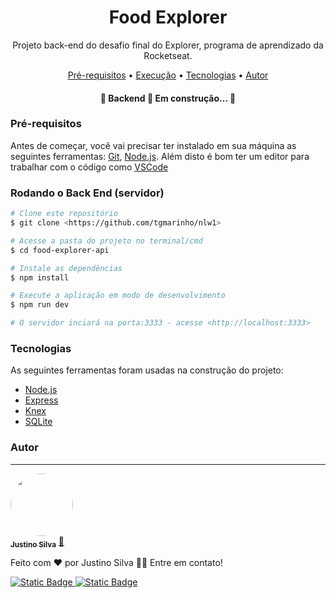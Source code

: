 <h1 align="center">Food Explorer</h1>

<p align="center">Projeto back-end do desafio final do Explorer, programa de aprendizado da Rocketseat.</p>

<p align="center">
 <a href="#Pré-requisitos">Pré-requisitos</a> •
 <a href="#rodando">Execução</a> • 
 <a href="#tecnologias">Tecnologias</a> • 
 <a href="#autor">Autor</a>
</p>

<h4 align="center"> 
	🚧  Backend 🚀 Em construção...  🚧
</h4>

### Pré-requisitos

Antes de começar, você vai precisar ter instalado em sua máquina as seguintes ferramentas:
[Git](https://git-scm.com), [Node.js](https://nodejs.org/en/). 
Além disto é bom ter um editor para trabalhar com o código como [VSCode](https://code.visualstudio.com/)

### Rodando o Back End (servidor)

```bash
# Clone este repositório
$ git clone <https://github.com/tgmarinho/nlw1>

# Acesse a pasta do projeto no terminal/cmd
$ cd food-explorer-api

# Instale as dependências
$ npm install

# Execute a aplicação em modo de desenvolvimento
$ npm run dev

# O servidor inciará na porta:3333 - acesse <http://localhost:3333>
```

### Tecnologias

As seguintes ferramentas foram usadas na construção do projeto:

- [Node.js](https://nodejs.org/en/)
- [Express](https://expressjs.com/pt-br/)
- [Knex](https://knexjs.org/)
- [SQLite](https://www.sqlite.org/)

### Autor
---

<a href="https://www.linkedin.com/in/justino-jose-da-silva/">
 <img style="border-radius: 50%;" src="https://media.licdn.com/dms/image/C4D03AQFKsSLeUDAM4w/profile-displayphoto-shrink_200_200/0/1517243846575?e=1717632000&v=beta&t=gxgzKe-3Ar1D5TDkf2Smmq8bRtkLJtDsGneLiumH4dY" width="100px;" alt=""/>
 <br />
 <sub><b>Justino Silva</b></sub></a> <a href="https://www.linkedin.com/in/justino-jose-da-silva/" title="LinkedIn">🚀</a>


Feito com ❤️ por Justino Silva 👋🏽 Entre em contato!

[![Static Badge](https://img.shields.io/badge/Justino-blue?style=flat-square&logo=Linkedin&logoColor=white&labelColor=blue&color=blue&link=https%3A%2F%2Fwww.linkedin.com%2Fin%2Fjustino-jose-da-silva%2F)
](https://www.linkedin.com/in/justino-jose-da-silva/)[![Static Badge](https://img.shields.io/badge/justinojosesilva%40gmail.com-red?style=flat-square&logo=Gmail&logoColor=white&labelColor=red&color=red&link=mailto%3Ajustinojosesilva%40gmail.com)
](mailto:justinojosesilva@gmail.com)